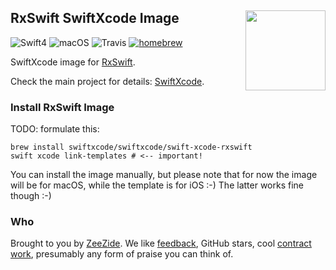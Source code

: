 <h2>RxSwift SwiftXcode Image
  <img src="http://zeezide.com/img/SwiftXcodePkgIcon.svg"
       align="right" width="128" height="128" />
</h2>

![Swift4](https://img.shields.io/badge/swift-4-blue.svg)
![macOS](https://img.shields.io/badge/os-macOS-green.svg?style=flat)
![Travis](https://travis-ci.org/SwiftXcode/SwiftServerAPI_XcodeImage.svg?branch=master)
[![homebrew](https://img.shields.io/homebrew/v/cake.svg)](https://github.com/SwiftXcode/homebrew-swiftxcode)

SwiftXcode image for [RxSwift](https://github.com/ReactiveX/RxSwift).

Check the main project for details: [SwiftXcode](https://SwiftXcode.github.io).

### Install RxSwift Image

TODO: formulate this:

```shell
brew install swiftxcode/swiftxcode/swift-xcode-rxswift
swift xcode link-templates # <-- important!
```

You can install the image manually, but please note that for now the
image will be for macOS, while the template is for iOS :-) The latter works
fine though :-)

### Who

Brought to you by
[ZeeZide](http://zeezide.de).
We like
[feedback](https://twitter.com/ar_institute),
GitHub stars,
cool [contract work](http://zeezide.com/en/services/services.html),
presumably any form of praise you can think of.
